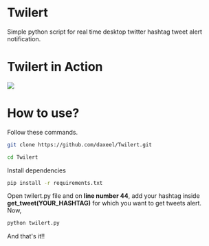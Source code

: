 # Twilert
Simple python script for real time desktop twitter hashtag tweet alert notification.

# Twilert in Action
<img src="https://media.giphy.com/media/l2QZWDbW8LQpuUUj6/giphy.gif">

# How to use?
Follow these commands.
```sh
git clone https://github.com/daxeel/Twilert.git
```
```sh
cd Twilert
```
Install dependencies
```sh
pip install -r requirements.txt
```
Open twilert.py file and on <b>line number 44</b>, add your hashtag inside <b>get_tweet(YOUR_HASHTAG)</b> for which you want to get tweets alert.<br>
Now,
```sh
python twilert.py
```
And that's it!!

